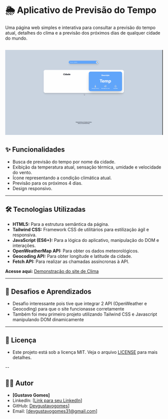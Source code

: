 # 🌦️ Aplicativo de Previsão do Tempo

Uma página web simples e interativa para consultar a previsão do tempo atual, detalhes do clima e a previsão dos próximos dias de qualquer cidade do mundo.

![Demo do Site de CLima](./style/images/animação.gif)
---

## ✨ Funcionalidades

* Busca de previsão do tempo por nome da cidade.
* Exibição da temperatura atual, sensação térmica, umidade e velocidade do vento.
* Ícone representando a condição climática atual.
* Previsão para os próximos 4 dias.
* Design responsivo.

---

## 🛠️ Tecnologias Utilizadas

* **HTML5:** Para a estrutura semântica da página.
* **Tailwind CSS:** Framework CSS de utilitários para estilização ágil e responsiva.
* **JavaScript (ES6+):** Para a lógica do aplicativo, manipulação do DOM e interações.
* **OpenWeatherMap API:** Para obter os dados meteorológicos.
* **Geocoding API:** Para obter longitude e latitude da cidade.
* **Fetch API:** Para realizar as chamadas assíncronas à API.

**Acesse aqui:** [Demonstração do site de Clima](https://devgustavogomes.github.io/Projeto-API-de-clima/)

---

## 📝 Desafios e Aprendizados

* Desafio interessante pois tive que integrar 2 API (OpenWeather e Geocoding) para que o site funcionasse corretamente
* Também foi meu primeiro projeto utilizando Tailwind CSS e Javascript manipulando DOM dinamicamente

---

## 📄 Licença

* Este projeto está sob a licença MIT. Veja o arquivo [LICENSE](LICENSE) para mais detalhes.

--

## 👨‍💻 Autor

* **[Gustavo Gomes]**
* LinkedIn: [[Link para seu LinkedIn](https://www.linkedin.com/in/devgustavogomes/)]
* GitHub: [Devgustavogomes](https://github.com/Devgustavogomes/)]
* Email: [devgustavogomes31@gmail.com]
